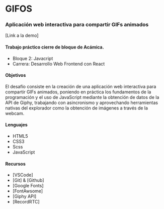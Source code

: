 # GIFOS

### Aplicación web interactiva para compartir GIFs animados


[Link a la demo] 

#### Trabajo práctico cierre de bloque de Acámica.

* Bloque 2: Javacript
* Carrera: Desarrollo Web Frontend con React

#### Objetivos
El desafío consiste en la creación de una aplicación web interactiva para compartir GIFs animados, poniendo en práctica los fundamentos de la programación y el uso de JavaScript mediante la obtención de datos de la API de Giphy, trabajando con asincronismo y aprovechando herramientas nativas del explorador como la obtención de imágenes a través de la webcam.

#### Lenguajes
* HTML5
* CSS3
* Scss
* JavaScript

#### Recursos
* [VSCode]
* [Git] & [Github]
* [Google Fonts]
* [FontAwsome]
* [Giphy API]
* [RecordRTC]







